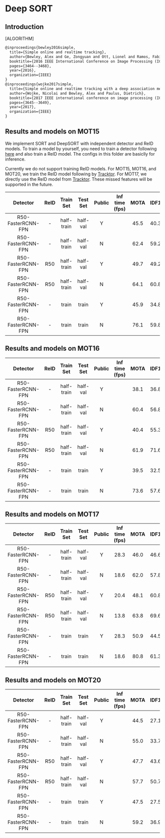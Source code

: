 # Deep SORT

## Introduction

[ALGORITHM]

```latex
@inproceedings{bewley2016simple,
  title={Simple online and realtime tracking},
  author={Bewley, Alex and Ge, Zongyuan and Ott, Lionel and Ramos, Fabio and Upcroft, Ben},
  booktitle={2016 IEEE International Conference on Image Processing (ICIP)},
  pages={3464--3468},
  year={2016},
  organization={IEEE}
}
@inproceedings{wojke2017simple,
  title={Simple online and realtime tracking with a deep association metric},
  author={Wojke, Nicolai and Bewley, Alex and Paulus, Dietrich},
  booktitle={2017 IEEE international conference on image processing (ICIP)},
  pages={3645--3649},
  year={2017},
  organization={IEEE}
}
```
## Results and models on MOT15
We implement SORT and DeepSORT with independent detector and ReID models. To train a model by yourself, you need to train a detector following [here](../../det/) and also train a ReID model.
The configs in this folder are basiclly for inference.

Currently we do not support training ReID models.
For MOT15, MOT16, and MOT20, we train the ReID model following by [Tracktor](https://github.com/phil-bergmann/tracking_wo_bnw).
For MOT17, we directly use the ReID model from [Tracktor](https://github.com/phil-bergmann/tracking_wo_bnw). These missed features will be supported in the future.

|    Detector     |  ReID  | Train Set | Test Set | Public | Inf time (fps) | MOTA | IDF1 | FP | FN | IDSw. | Config | Download |
| :-------------: | :----: | :-------: | :------: | :----: | :------------: | :--: | :--: |:--:|:--:| :---: | :----: | :------: |
| R50-FasterRCNN-FPN | -  | half-train | half-val | Y     |  |   45.5 | 40.3 | 707 | 9971 | 1059 | [config](sort_faster-rcnn_fpn_4e_mot15-public-half.py) |  [detector](https://download.openmmlab.com/mmtracking/mot/faster_rcnn/faster-rcnn_r50_fpn_4e_mot15-half-f48f6578.pth) |
| R50-FasterRCNN-FPN | -  | half-train | half-val | N     |  |   62.4 | 59.2 | 4252 | 3138 | 701 | [config](sort_faster-rcnn_fpn_4e_mot15-private-half.py) | [detector](https://download.openmmlab.com/mmtracking/mot/faster_rcnn/faster-rcnn_r50_fpn_4e_mot15-half-f48f6578.pth) |
| R50-FasterRCNN-FPN | R50 | half-train | half-val | Y     |   |  49.7 | 49.2 | 704   | 9968 | 157 | [config](deepsort_faster-rcnn_fpn_4e_mot15-public-half.py) | [detector](https://download.openmmlab.com/mmtracking/mot/faster_rcnn/faster-rcnn_r50_fpn_4e_mot15-half-f48f6578.pth) [reid](https://download.openmmlab.com/mmtracking/mot/reid/tracktor_reid_r50_69e_mot15-f7980743.pth) |
| R50-FasterRCNN-FPN | R50 | half-train | half-val | N     |   |  64.1 | 60.8 | 4250 | 3136 | 334 | [config](deepsort_faster-rcnn_fpn_4e_mot15-private-half.py) | [detector](https://download.openmmlab.com/mmtracking/mot/faster_rcnn/faster-rcnn_r50_fpn_4e_mot15-half-f48f6578.pth) [reid](https://download.openmmlab.com/mmtracking/mot/reid/tracktor_reid_r50_69e_mot15-f7980743.pth) |
| R50-FasterRCNN-FPN | - | train | train | Y               |   | 45.9 | 34.8 | 519 | 20444 | 2375 | [config](sort_faster-rcnn_fpn_4e_mot15-public.py) | [detector](https://download.openmmlab.com/mmtracking/mot/faster_rcnn/faster-rcnn_r50_fpn_4e_mot15-9e00ac7f.pth) |
| R50-FasterRCNN-FPN | - | train | train | N               |   | 76.1 | 59.8 | 5797 | 2791 | 1722 | [config](sort_faster-rcnn_fpn_4e_mot15-private.py) | [detector](https://download.openmmlab.com/mmtracking/mot/faster_rcnn/faster-rcnn_r50_fpn_4e_mot15-9e00ac7f.pth) |

## Results and models on MOT16
|    Detector     |  ReID  | Train Set | Test Set | Public | Inf time (fps) | MOTA | IDF1 | FP | FN | IDSw. | Config | Download |
| :-------------: | :----: | :-------: | :------: | :----: | :------------: | :--: | :--: |:--:|:--:| :---: | :----: | :------: |
| R50-FasterRCNN-FPN | -  | half-train | half-val | Y     |   |  38.1 | 36.8 | 145 | 31173 | 1694 | [config](sort_faster-rcnn_fpn_4e_mot16-public-half.py) |  [detector](https://download.openmmlab.com/mmtracking/mot/faster_rcnn/faster-rcnn_r50_fpn_4e_mot16-half-4c1b09ac.pth) |
| R50-FasterRCNN-FPN | -  | half-train | half-val | N     |   |  60.4  | 56.8 | 5913 | 13113 | 2120 | [config](sort_faster-rcnn_fpn_4e_mot16-private-half.py) | [detector](https://download.openmmlab.com/mmtracking/mot/faster_rcnn/faster-rcnn_r50_fpn_4e_mot16-half-4c1b09ac.pth) |
| R50-FasterRCNN-FPN | R50 | half-train | half-val | Y     |   |  40.4 | 55.3 | 147   | 31175 | 469 | [config](deepsort_faster-rcnn_fpn_4e_mot16-public-half.py) | [detector](https://download.openmmlab.com/mmtracking/mot/faster_rcnn/faster-rcnn_r50_fpn_4e_mot16-half-4c1b09ac.pth) [reid](https://download.openmmlab.com/mmtracking/mot/reid/tracktor_reid_r50_69e_mot16-a2e459b3.pth) |
| R50-FasterRCNN-FPN | R50 | half-train | half-val | N     |   |  61.9 | 71.6 | 5888 | 13088 | 1364 | [config](deepsort_faster-rcnn_fpn_4e_mot16-private-half.py) | [detector](https://download.openmmlab.com/mmtracking/mot/faster_rcnn/faster-rcnn_r50_fpn_4e_mot16-half-4c1b09ac.pth) [reid](https://download.openmmlab.com/mmtracking/mot/reid/tracktor_reid_r50_69e_mot16-a2e459b3.pth) |
| R50-FasterRCNN-FPN | - | train | train | Y               |   | 39.5 | 32.5 | 196 | 62975 | 3639 | [config](sort_faster-rcnn_fpn_4e_mot16-public.py) | [detector](https://download.openmmlab.com/mmtracking/mot/faster_rcnn/faster-rcnn_r50_fpn_4e_mot16-ccb2ff52.pth) |
| R50-FasterRCNN-FPN | - | train | train | N               |   | 73.6 | 57.6 | 11036 | 13055 | 5044 | [config](sort_faster-rcnn_fpn_4e_mot16-private.py) | [detector](https://download.openmmlab.com/mmtracking/mot/faster_rcnn/faster-rcnn_r50_fpn_4e_mot16-ccb2ff52.pth) |

## Results and models on MOT17

|    Detector     |  ReID  | Train Set | Test Set | Public | Inf time (fps) | MOTA | IDF1 | FP | FN | IDSw. | Config | Download |
| :-------------: | :----: | :-------: | :------: | :----: | :------------: | :--: | :--: |:--:|:--:| :---: | :----: | :------: |
| R50-FasterRCNN-FPN | -  | half-train | half-val | Y     | 28.3 |   46.0 | 46.6 | 289 | 82451 | 4581 | [config](sort_faster-rcnn_fpn_4e_mot17-public-half.py) |  [detector](https://download.openmmlab.com/mmtracking/mot/faster_rcnn/faster-rcnn_r50_fpn_4e_mot17-half-64ee2ed4.pth) |
| R50-FasterRCNN-FPN | -  | half-train | half-val | N     | 18.6 |   62.0 | 57.8 | 15171 | 40437 | 5841 | [config](sort_faster-rcnn_fpn_4e_mot17-private-half.py) | [detector](https://download.openmmlab.com/mmtracking/mot/faster_rcnn/faster-rcnn_r50_fpn_4e_mot17-half-64ee2ed4.pth) |
| R50-FasterRCNN-FPN | R50 | half-train | half-val | Y     | 20.4  |  48.1 | 60.8 | 283   | 82445 | 1199 | [config](deepsort_faster-rcnn_fpn_4e_mot17-public-half.py) | [detector](https://download.openmmlab.com/mmtracking/mot/faster_rcnn/faster-rcnn_r50_fpn_4e_mot17-half-64ee2ed4.pth) [reid](https://download.openmmlab.com/mmtracking/mot/reid/tracktor_reid_r50_iter25245-a452f51f.pth) |
| R50-FasterRCNN-FPN | R50 | half-train | half-val | N     | 13.8  |  63.8 | 69.6 | 15060 | 40326 | 3183 | [config](deepsort_faster-rcnn_fpn_4e_mot17-private-half.py) | [detector](https://download.openmmlab.com/mmtracking/mot/faster_rcnn/faster-rcnn_r50_fpn_4e_mot17-half-64ee2ed4.pth) [reid](https://download.openmmlab.com/mmtracking/mot/reid/tracktor_reid_r50_iter25245-a452f51f.pth) |
| R50-FasterRCNN-FPN | - | train | train | Y               | 28.3  | 50.9 | 44.5 | 1108 | 153950 | 10522 | [config](sort_faster-rcnn_fpn_4e_mot17-public.py) | [detector](https://download.openmmlab.com/mmtracking/mot/faster_rcnn/faster-rcnn_r50_fpn_4e_mot17-ffa52ae7.pth) |
| R50-FasterRCNN-FPN | - | train | train | N               | 18.6  | 80.8 | 61.3 | 21537 | 29280 | 13947 | [config](sort_faster-rcnn_fpn_4e_mot17-private.py) | [detector](https://download.openmmlab.com/mmtracking/mot/faster_rcnn/faster-rcnn_r50_fpn_4e_mot17-ffa52ae7.pth) |

## Results and models on MOT20
|    Detector     |  ReID  | Train Set | Test Set | Public | Inf time (fps) | MOTA | IDF1 | FP | FN | IDSw. | Config | Download |
| :-------------: | :----: | :-------: | :------: | :----: | :------------: | :--: | :--: |:--:|:--:| :---: | :----: | :------: |
| R50-FasterRCNN-FPN | -  | half-train | half-val | Y     |  |   44.5 | 27.1 | 344 | 318027 | 23382 | [config](sort_faster-rcnn_fpn_4e_mot20-public-half.py) |  [detector](https://download.openmmlab.com/mmtracking/mot/faster_rcnn/faster-rcnn_r50_fpn_8e_mot20-half-860a6c6f.pth) |
| R50-FasterRCNN-FPN | -  | half-train | half-val | N     |  |   55.0 | 33.7 | 3906 | 253066 | 19758 | [config](sort_faster-rcnn_fpn_4e_mot20-private-half.py) | [detector](https://download.openmmlab.com/mmtracking/mot/faster_rcnn/faster-rcnn_r50_fpn_8e_mot20-half-860a6c6f.pth) |
| R50-FasterRCNN-FPN | R50 | half-train | half-val | Y     |   |  47.7 | 43.6 | 344   | 318027 | 3365 | [config](deepsort_faster-rcnn_fpn_4e_mot20-public-half.py) | [detector](https://download.openmmlab.com/mmtracking/mot/faster_rcnn/faster-rcnn_r50_fpn_8e_mot20-half-860a6c6f.pth) [reid](https://download.openmmlab.com/mmtracking/mot/reid/tracktor_reid_r50_69e_mot20-367af9dd.pth) |
| R50-FasterRCNN-FPN | R50 | half-train | half-val | N     |   |  57.7 | 50.7 | 3835 | 252995 | 3609 | [config](deepsort_faster-rcnn_fpn_4e_mot20-private-half.py) | [detector](https://download.openmmlab.com/mmtracking/mot/faster_rcnn/faster-rcnn_r50_fpn_8e_mot20-half-860a6c6f.pth) [reid](https://download.openmmlab.com/mmtracking/mot/reid/tracktor_reid_r50_69e_mot20-367af9dd.pth) |
| R50-FasterRCNN-FPN | - | train | train | Y               |   | 47.5 | 27.5 | 272 | 552650 | 42824 | [config](sort_faster-rcnn_fpn_4e_mot20-public.py) | [detector](https://download.openmmlab.com/mmtracking/mot/faster_rcnn/faster-rcnn_r50_fpn_8e_mot20-ef875499.pth) |
| R50-FasterRCNN-FPN | - | train | train | N               |   | 59.2 | 36.9 | 1772 | 426346 | 34346 | [config](sort_faster-rcnn_fpn_4e_mot20-private.py) | [detector](https://download.openmmlab.com/mmtracking/mot/faster_rcnn/faster-rcnn_r50_fpn_8e_mot20-ef875499.pth) |